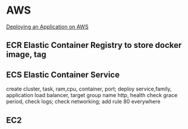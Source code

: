# AWS

[Deploying an Application on AWS](https://app.pluralsight.com/library/courses/deploying-application-aws/table-of-contents)
## ECR Elastic Container Registry to store docker image, tag
## ECS Elastic Container Service
create cluster, task, ram,cpu, container, port; deploy service,family, application load balancer, target group name http, health check grace period, check logs; check networking; add rule 80 everywhere
## EC2
